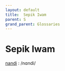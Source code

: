 ```yaml
---
layout: default
title:  Sepik Iwam
parent: S
grand_parent: Glossaries
---
```


# Sepik Iwam


[nandi](https://en.wiktionary.org/wiki/?curid=3198925)
: /nɑndi/

